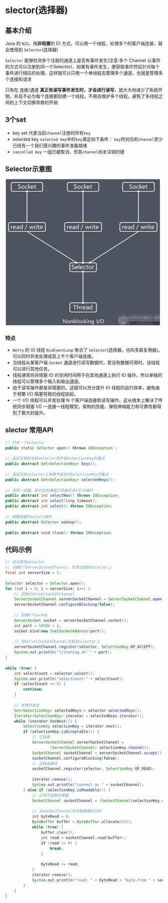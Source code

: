 # slector(选择器)
## 基本介绍
Java 的 `NIO`，用**非阻塞**的 IO  方式。可以用一个线程，处理多个的客户端连接，就会使用到 `Selector`(选择器)

`Selector` 能够检测多个注册的通道上是否有事件发生(注意:多个 Channel 以事件的方式可以注册到同一个Selector)，如果有事件发生，便获取事件然后针对每个事件进行相应的处理。这样就可以只用一个单线程去管理多个通道，也就是管理多个连接和请求

只有在 连接/通道 **真正有读写事件发生时，才会进行读写**，就大大地减少了系统开销，并且不必为每个连接都创建一个线程，不用去维护多个线程，避免了多线程之间的上下文切换导致的开销

## 3个set
* key set
  代表当前`channel`注册的所有`key`
* selected key
  `selected key`中的`key`满足如下条件：
  `key`所对应的`channel`至少已经有一个我们感兴趣的事件准备就绪
* `cancelled key`
  一组已被取消，但其`channel`尚未注销的键

## Selector示意图
![selector-principle](./assets/selector-principle.jpg)

### 特点
* `Netty` 的 IO 线程 `NioEventLoop`  聚合了 `Selector`(选择器，也叫多路复用器)，可以同时并发处理成百上千个客户端连接。
* 当线程从某客户端 `Socket` 通道进行读写数据时，若没有数据可用时，该线程可以进行其他任务。
* 线程通常将非阻塞 IO  的空闲时间用于在其他通道上执行 IO  操作，所以单独的线程可以管理多个输入和输出通道。
* 由于读写操作都是非阻塞的，这就可以充分提升 IO  线程的运行效率，避免由于频繁 I/O  阻塞导致的线程挂起。
* 一个 I/O  线程可以并发处理 N 个客户端连接和读写操作，这从根本上解决了传统同步阻塞 I/O 一连接一线程模型，架构的性能、弹性伸缩能力和可靠性都得到了极大的提升。

## slector 常用API
```java
// 打开一个Selector
public static Selector open() throws IOException ;

// 返回注册到当前selector的所有SelectionKey的集合
public abstract Set<SelectionKey> keys();

// 返回当前selector上有事件发生的SelectionKey的集合
public abstract Set<SelectionKey> selectedKeys();

// 选择一组键，其对应的通道已准备好进行I/O操作
public abstract int selectNow() throws IOException;
public abstract int select(long timeout);
public abstract int select() throws IOException;

// 唤醒阻塞的select操作
public abstract Selector wakeup();

public abstract void close() throws IOException;
```

## 代码示例
```java
// 测试使用selector
// 创建5个ServerSocketChannel，将其注册到Selector上
final int serverSize = 5;

Selector selector = Selector.open();
for (int i = 0; i < serverSize; i++) {
	// 初始化ServerSocketChannel
	ServerSocketChannel serverSocketChannel = ServerSocketChannel.open();
	serverSocketChannel.configureBlocking(false);

	// 创建5个socket
	ServerSocket socket = serverSocketChannel.socket();
	int port = 50000 + i;
	socket.bind(new InetSocketAddress(port));

	// 将ServerSocketChannel注册在selector上
	serverSocketChannel.register(selector, SelectionKey.OP_ACCEPT);
	System.out.println("listening at：" + port);
}

while (true) {
	int selectCount = selector.select();
	System.out.println("selectCount:" + selectCount);
	if (selectCount <= 0) {
		continue;
	}

	// 有事件发生
	Set<SelectionKey> selectedKeys = selector.selectedKeys();
	Iterator<SelectionKey> iterator = selectedKeys.iterator();
	while (iterator.hasNext()) {
		SelectionKey selectionKey = iterator.next();
		if (selectionKey.isAcceptable()) {
			// 已连接
			ServerSocketChannel serverSocketChannel =
					(ServerSocketChannel) selectionKey.channel();
			SocketChannel socketChannel = serverSocketChannel.accept();
			socketChannel.configureBlocking(false);
			// 注册读事件
			socketChannel.register(selector, SelectionKey.OP_READ);

			iterator.remove();
			System.out.println("connect as " + socketChannel);
		} else if (selectionKey.isReadable()) {
			// 已有可读取的数据
			SocketChannel socketChannel = (SocketChannel)selectionKey.channel();

			// 从socketChannel中读取数据并打印
			int byteRead = 0;
			ByteBuffer buffer = ByteBuffer.allocate(512);
			while (true) {
				buffer.clear();
				int read = socketChannel.read(buffer);
				if (read <= 0) {
					break;
				}

				byteRead += read;
			}
			iterator.remove();
			System.out.println("read: " + byteRead + "byte,from " + socketChannel);
		}
	}
}
```
